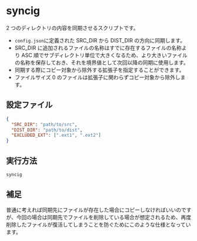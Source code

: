 # syncig

2 つのディレクトリの内容を同期させるスクリプトです。

- `config.json`に定義された SRC_DIR から DIST_DIR の方向に同期します。
- SRC_DIR に追加されるファイルの名称はすでに存在するファイルの名称より ASC 順でサブディレクトリ単位で大きくなるため、より大きいファイルの名称を保存しておき、それを境界値として次回以降の同期に使用します。
- 同期する際にコピー対象から除外する拡張子を指定することができます。
- ファイルサイズ 0 のファイルは拡張子に関わらずコピー対象から除外します。

## 設定ファイル

```json
{
  "SRC_DIR": "path/to/src",
  "DIST_DIR": "path/to/dist",
  "EXCLUDED_EXT": [".ext1", ".ext2"]
}
```

## 実行方法

```bash
syncig
```

## 補足

普通に考えれば同期先にファイルが存在した場合にコピーしなければいいのですが、今回の場合は同期先でファイルを削除している場合が想定されるため、再度削除したファイルが復活してしまうことを防ぐためにこのような仕様となっています。
